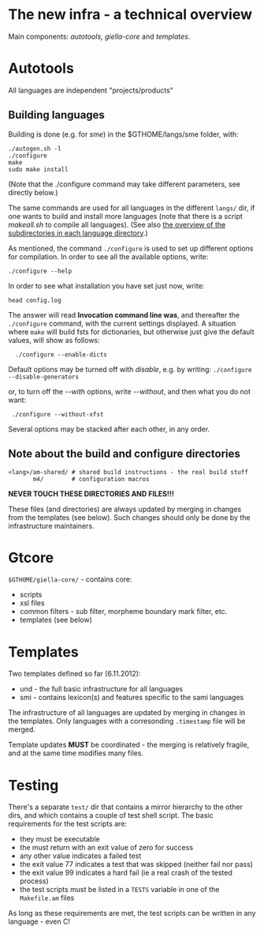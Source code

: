 # The new infra - a technical overview

Main components: _autotools, giella-core_ and _templates_.

# Autotools

All languages are independent "projects/products"

## Building languages

Building is done (e.g. for _sme_) in the $GTHOME/langs/sme folder, with:

```
./autogen.sh -l
./configure
make
sudo make install
```

(Note that the ./configure command may take different parameters, see directly below.)

The same commands are used for all languages in the different `langs/` dir, if one wants to build and
install more languages (note that there is a script _makeall.sh_ to compile all languages).
(See also [the overview of the subdirectories in each language directory](NewinfraCatalogues.html).)

As mentioned, the command `./configure` is used to set up different options for compilation.
In order to see all the available options, write:

```
./configure --help
```

In order to see what installation you have set just now, write:

```
head config.log
```

The answer will read **Invocation command line was**, and thereafter
the `./configure` command, with the current settings displayed. A situation
where `make` will build fsts for dictionaries, but otherwise just give the
default values, will show as follows:

```
  ./configure --enable-dicts
```

Default options may be turned off with _disable_, e.g. by writing:
`./configure --disable-generators`

or, to turn off the _--with_ options, write _--without_, and then what you do not want:

```
 ./configure --without-xfst
```

Several options may be stacked after each other, in any order.

## Note about the build and configure directories

```
<lang>/am-shared/ # shared build instructions - the real build stuff
       m4/        # configuration macros
```

**NEVER TOUCH THESE DIRECTORIES AND FILES!!!**

These files (and directories) are always updated by merging in changes from the
templates (see below). Such changes should only be done by the infrastructure
maintainers.

# Gtcore

`$GTHOME/giella-core/` - contains core:

- scripts
- xsl files
- common filters - sub filter, morpheme boundary mark filter, etc.
- templates (see below)

# Templates

Two templates defined so far (6.11.2012):

- und - the full basic infrastructure for all languages
- smi - contains lexicon(s) and features specific to the sami languages

The infrastructure of all languages are updated by merging in changes in the
templates. Only languages with a corresonding `.timestamp` file will be
merged.

Template updates **MUST** be coordinated - the merging is relatively fragile,
and at the same time modifies many files.

# Testing

There's a separate `test/` dir that contains a mirror hierarchy to the other
dirs, and which contains a couple of test shell script. The basic requirements
for the test scripts are:

- they must be executable
- the must return with an exit value of zero for success
- any other value indicates a failed test
- the exit value 77 indicates a test that was skipped (neither fail nor pass)
- the exit value 99 indicates a hard fail (ie a real crash of the tested
  process)
- the test scripts must be listed in a `TESTS` variable in one of the
  `Makefile.am` files

As long as these requirements are met, the test scripts can be written in any
language - even C!
